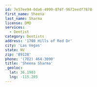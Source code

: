 ```yaml
---
id: 7e57ee94-0da6-4999-87df-9672eedf7878
first_name: Sheena
last_name: Sharma
license: DMD
services:
  - Dentist
category: Dentists
address: '1708 Hills of Red Dr'
city: 'Las Vegas'
state: NV
zip: '89128'
phone: '(702) 464-3090'
title: 'Sheena Sharma'
_geoloc:
  lat: 36.1903
  lng: -115.285
---
```

